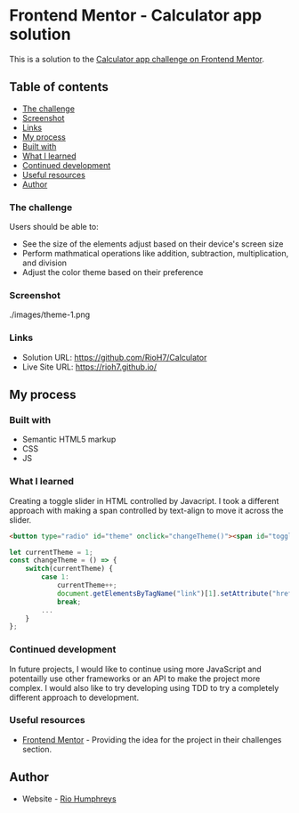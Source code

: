 # Frontend Mentor - Calculator app solution

This is a solution to the [Calculator app challenge on Frontend Mentor](https://www.frontendmentor.io/challenges/calculator-app-9lteq5N29). 

## Table of contents

  - [The challenge](#the-challenge)
  - [Screenshot](#screenshot)
  - [Links](#links)
  - [My process](#my-process)
  - [Built with](#built-with)
  - [What I learned](#what-i-learned)
  - [Continued development](#continued-development)
  - [Useful resources](#useful-resources)
  - [Author](#author)

### The challenge

Users should be able to:

- See the size of the elements adjust based on their device's screen size
- Perform mathmatical operations like addition, subtraction, multiplication, and division
- Adjust the color theme based on their preference

### Screenshot
./images/theme-1.png

### Links

- Solution URL: https://github.com/RioH7/Calculator
- Live Site URL: https://rioh7.github.io/

## My process

### Built with

- Semantic HTML5 markup
- CSS
- JS


### What I learned
Creating a toggle slider in HTML controlled by Javacript. I took a different approach with making a span controlled by text-align to move it across the slider.

```html
<button type="radio" id="theme" onclick="changeTheme()"><span id="toggle">0</span></button>
```

```js
let currentTheme = 1;
const changeTheme = () => {
    switch(currentTheme) {
        case 1:
            currentTheme++;
            document.getElementsByTagName("link")[1].setAttribute("href", "style2.css");
            break;
        ...
    }
};
```

### Continued development

In future projects, I would like to continue using more JavaScript and potentailly use other frameworks or an API to make the project more complex. I would also like to try developing using TDD to try a completely different approach to development.

### Useful resources

- [Frontend Mentor](https://www.frontendmentor.io/home) - Providing the idea for the project in their challenges section.

## Author

- Website - [Rio Humphreys](https://github.com/RioH7)
